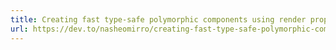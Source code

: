 ```yaml
---
title: Creating fast type-safe polymorphic components using render props - DEV Community
url: https://dev.to/nasheomirro/creating-fast-type-safe-polymorphic-components-3f6p
---
```


